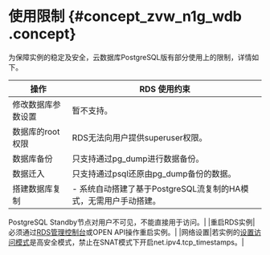 # 使用限制 {#concept_zvw_n1g_wdb .concept}

为保障实例的稳定及安全，云数据库PostgreSQL版有部分使用上的限制，详情如下。

|操作|RDS 使用约束|
|--|--------|
|修改数据库参数设置|暂不支持。|
|数据库的root权限|RDS无法向用户提供superuser权限。|
|数据库备份|只支持通过pg\_dump进行数据备份。|
|数据迁入|只支持通过psql还原由pg\_dump备份的数据。|
|搭建数据库复制|-   系统自动搭建了基于PostgreSQL流复制的HA模式，无需用户手动搭建。

PostgreSQL Standby节点对用户不可见，不能直接用于访问。|
|重启RDS实例|必须通过[RDS管理控制台](https://rds.console.aliyun.com/)或OPEN API操作重启实例。|
|网络设置|若实例的[设置访问模式](../cn.zh-CN/用户指南/网络管理/设置访问模式.md#)是高安全模式，禁止在SNAT模式下开启net.ipv4.tcp\_timestamps。|

